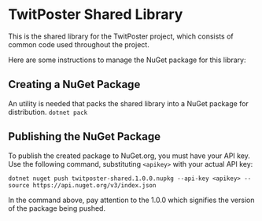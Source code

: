 # TwitPoster Shared Library

This is the shared library for the TwitPoster project, which consists of common code used throughout the project.

Here are some instructions to manage the NuGet package for this library:

## Creating a NuGet Package

An utility is needed that packs the shared library into a NuGet package for distribution.
`dotnet pack`

## Publishing the NuGet Package

To publish the created package to NuGet.org, you must have your API key. Use the following command, substituting `<apikey>` with your actual API key:

`dotnet nuget push twitposter-shared.1.0.0.nupkg --api-key <apikey> --source https://api.nuget.org/v3/index.json`

In the command above, pay attention to the 1.0.0 which signifies the version of the package being pushed.


